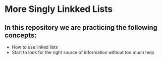 # More Singly Linkked Lists

## In this repository we are practicing the following concepts:

- How to use linked lists
- Start to look for the right source of information without too much help